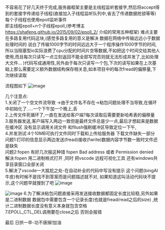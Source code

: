 不容易花了好几天终于完成,服务器框架主要是主线程监听套接字,然后将accept得到的套接字传递给子线程(直接加入子线程监听队列中,省去了传递数据抢锁等等)每个子线程也使用epoll监听事件  
即主线程epoll+n个子线程epoll,(参考博主 https://shafeng.github.io/2015/09/02/epoll_2/  介绍的常用五种框架)
难点主要在多路复用代码这块,(感觉多路复用的意义是解决 数据在网络中传输远远小于数据处理时间的 说白了传输1000字节的时间远远大于一个程序操作1000字节的时间,所以当阻塞型io实际浪费了cpu分配的时间片空等数据,不如把这个时间交给其他人使用,而且每次只读写一点立刻返回不能全部写完否则就无法形成并发了,比如处理大文件... )代码写成通用性,另外由于每次只读写一个包,下次的读写如果在上次基础上那么需要定义额外数据结构保存相关息,如本项目中的每次fread的偏移量,下次继续读取  

流程图如下
![image](https://github.com/yfabc123/my_project/assets/103840107/5854dd76-b065-40f9-89c8-6f85e1df35b6)

几个注意点:  
1.关闭了一个空文件流导致 →由于文件名不存在→粘包问题处理不当导致,在循环中初始化了…..一个下午加一个晚上,丢  
2.上传文件死循环了,一直在发送给客户端?每次读取后需要更新哈希表的偏移量  
3.服务器发送,客户端写入两边一致但是最终文件总是少一点,最后才想起来是数据在缓冲区 没有显示调用关闭文件 和fllush强刷缓冲区导致定位一下午,   
4.并发测试:4个10MB可执行文件同时下载和上传给服务器 下载文件缺失一部分  
问题1:打印的信息显示两边发送(fread)接收(fwrite)数据内容字节数一致时文件还是缺失  
问题2:fopen 有好几次报这种错 fopen  Bad address 或者  Permission denied  
解决:fopen 用二进制格式打开 ,同时 把vscode 远程可视化工具 还有windows共享目录窗口全部关闭  
5.解决了vscode一大尴尬之处-在自动补全的代码中写没有提示 这个问题(bingAI牛皮)有时候不是找不到答案而是问题描述就不对, 如果知道这叫活动代码块不提示,这个问题早就搜到了吧 
![image](https://github.com/yfabc123/my_project/assets/103840107/50ad1c64-1142-4421-abe0-cbd11fcf6261)

![image](https://github.com/yfabc123/my_project/assets/103840107/1ad6e6a2-af09-4a89-9969-4eae55ab82c2)
6.为了解决粘包问题直接采用发送接收数据都固定长度比较稳,另外如果是二进制数据 数据包中需要包含一个记录长度(也就是fread/read之后的size) ,统计二进制数据长度没有意义本身就包含空格  
7.EPOLL_CTL_DEL调用要在close之后 否则会报错  

最后 日拱一卒-功不唐捐!加油
